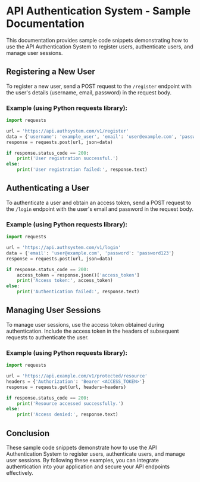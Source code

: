 # API Authentication System - Sample Documentation

This documentation provides sample code snippets demonstrating how to use the API Authentication System to register users, authenticate users, and manage user sessions.

## Registering a New User

To register a new user, send a POST request to the `/register` endpoint with the user's details (username, email, password) in the request body.

### Example (using Python requests library):

```python
import requests

url = 'https://api.authsystem.com/v1/register'
data = {'username': 'example_user', 'email': 'user@example.com', 'password': 'password123'}
response = requests.post(url, json=data)

if response.status_code == 200:
    print('User registration successful.')
else:
    print('User registration failed:', response.text)
```

## Authenticating a User

To authenticate a user and obtain an access token, send a POST request to the `/login` endpoint with the user's email and password in the request body.

### Example (using Python requests library):

```python
import requests

url = 'https://api.authsystem.com/v1/login'
data = {'email': 'user@example.com', 'password': 'password123'}
response = requests.post(url, json=data)

if response.status_code == 200:
    access_token = response.json()['access_token']
    print('Access token:', access_token)
else:
    print('Authentication failed:', response.text)
```

## Managing User Sessions

To manage user sessions, use the access token obtained during authentication. Include the access token in the headers of subsequent requests to authenticate the user.

### Example (using Python requests library):

```python
import requests

url = 'https://api.example.com/v1/protected/resource'
headers = {'Authorization': 'Bearer <ACCESS_TOKEN>'}
response = requests.get(url, headers=headers)

if response.status_code == 200:
    print('Resource accessed successfully.')
else:
    print('Access denied:', response.text)
```

## Conclusion

These sample code snippets demonstrate how to use the API Authentication System to register users, authenticate users, and manage user sessions. By following these examples, you can integrate authentication into your application and secure your API endpoints effectively.
